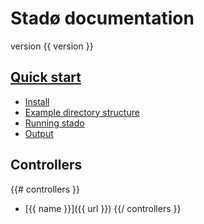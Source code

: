 Stadø documentation
===================

version {{ version }}

[Quick start](quick-start.html)
-------------------------------

- [Install](quick-start.html#install)
- [Example directory structure](quick-start.html#directory)
- [Running stado](quick-start.html#runnning)
- [Output](quick-start.html#output)

Controllers
-----------

{{# controllers }}
- [{{ name }}]({{ url }})
{{/ controllers }}